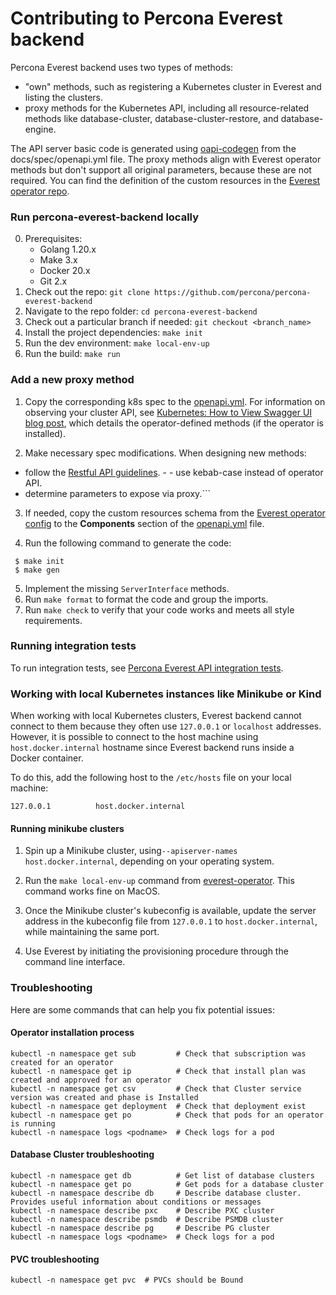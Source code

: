 # Contributing to Percona Everest backend

Percona Everest backend uses two types of methods:

- "own" methods, such as registering a Kubernetes cluster in Everest and listing the clusters.
-  proxy methods for the Kubernetes API, including all resource-related methods like database-cluster, database-cluster-restore, and database-engine.

The API server basic code is generated using [oapi-codegen](https://github.com/deepmap/oapi-codegen) from the docs/spec/openapi.yml file.
The proxy methods align with Everest operator methods but don't support all original parameters, because these are not required.
You can find the definition of the custom resources in the [Everest operator repo](https://github.com/percona/dbaas-operator/tree/main/config/crd/bases).

### Run percona-everest-backend locally
0. Prerequisites:
    - Golang 1.20.x
    - Make 3.x
    - Docker 20.x
    - Git 2.x
1. Check out the repo:
`git clone https://github.com/percona/percona-everest-backend`
2. Navigate to the repo folder:
`cd percona-everest-backend`
3. Check out a particular branch if needed:
`git checkout <branch_name>`
4. Install the project dependencies: 
`make init`
5. Run the dev environment: 
`make local-env-up`
6. Run the build: `make run`

### Add a new proxy method
1. Copy the corresponding k8s spec to the [openapi.yml](./docs/spec/openapi.yml). For information on observing your cluster API, see [Kubernetes: How to View Swagger UI blog post](https://jonnylangefeld.com/blog/kubernetes-how-to-view-swagger-ui), which details the operator-defined methods (if the operator is installed).

2. Make necessary spec modifications. When designing new methods:

-  follow the [Restful API guidelines](https://opensource.zalando.com/restful-api-guidelines/). - - use kebab-case instead of operator API. 
- determine parameters to expose via proxy.```
3. If needed, copy the custom resources schema from the [Everest operator config](https://github.com/percona/dbaas-operator/tree/main/config/crd/bases) to the **Components** section of the [openapi.yml](./docs/spec/openapi.yml) file.

4. Run the following command to generate the code:
```
 $ make init
 $ make gen
```
5. Implement the missing `ServerInterface` methods.
6. Run `make format` to format the code and group the imports.
7. Run `make check` to verify that your code works and meets all style requirements.


### Running integration tests 

To run integration tests, see [Percona Everest API integration tests](api-tests/README.md).

### Working with local Kubernetes instances like Minikube or Kind 

When working with local Kubernetes clusters, Everest backend cannot connect to them because they often use `127.0.0.1` or `localhost` addresses. However, it is possible to connect to the host machine using `host.docker.internal` hostname since Everest backend runs inside a Docker container.

To do this, add the following host to the `/etc/hosts` file on your local machine: 

```
127.0.0.1          host.docker.internal
```

#### Running minikube clusters
1. Spin up a Minikube cluster, using`--apiserver-names host.docker.internal`, depending on your operating system.

2. Run the `make local-env-up` command from [everest-operator](https://github.com/percona/everest-operator/blob/main/Makefile#L301). This command works fine on MacOS.

3. Once the Minikube cluster's kubeconfig is available, update the server address in the kubeconfig file from `127.0.0.1` to `host.docker.internal`, while maintaining the same port.


4. Use Everest by initiating the provisioning procedure through the command line interface.

### Troubleshooting

Here are some commands that can help you fix potential issues:
#### Operator installation process 
```
kubectl -n namespace get sub         # Check that subscription was created for an operator
kubectl -n namespace get ip          # Check that install plan was created and approved for an operator
kubectl -n namespace get csv         # Check that Cluster service version was created and phase is Installed
kubectl -n namespace get deployment  # Check that deployment exist
kubectl -n namespace get po          # Check that pods for an operator is running
kubectl -n namespace logs <podname>  # Check logs for a pod 
```
#### Database Cluster troubleshooting

```
kubectl -n namespace get db          # Get list of database clusters 
kubectl -n namespace get po          # Get pods for a database cluster
kubectl -n namespace describe db     # Describe database cluster. Provides useful information about conditions or messages
kubectl -n namespace describe pxc    # Describe PXC cluster
kubectl -n namespace describe psmdb  # Describe PSMDB cluster
kubectl -n namespace describe pg     # Describe PG cluster
kubectl -n namespace logs <podname>  # Check logs for a pod
```

#### PVC troubleshooting
```
kubectl -n namespace get pvc  # PVCs should be Bound
```

